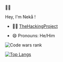 👋🏻

Hey, I'm Nekå !

- 👨‍🎓 <a href="https://www.thehackingproject.org/">TheHackingProject</a>
<!--
<img src="https://raw.githubusercontent.com/Nekall/Nekall/main/img/profile-photo.png" style="max-width:100%;" height="50">

- 🧠 My techs : 
<img src="https://raw.githubusercontent.com/Nekall/Nekall/main/img/html.png" style="max-width:100%;" height="30">
<img src="https://raw.githubusercontent.com/Nekall/Nekall/main/img/css.png" style="max-width:100%;" height="30">
<img src="https://raw.githubusercontent.com/Nekall/Nekall/main/img/npm.png" style="max-width:100%;" height="30">
<img src="https://raw.githubusercontent.com/Nekall/Nekall/main/img/heroku.png" style="max-width:100%;" height="30">
<img src="https://raw.githubusercontent.com/Nekall/Nekall/main/img/react.png" style="max-width:100%;" height="30">
<img src="https://raw.githubusercontent.com/Nekall/Nekall/main/img/insomnia.png" style="max-width:100%;" height="30">
<img src="https://raw.githubusercontent.com/Nekall/Nekall/main/img/javascript.png" style="max-width:100%;" height="30">
<img src="https://raw.githubusercontent.com/Nekall/Nekall/main/img/ruby.png" style="max-width:100%;" height="30">
<img src="https://raw.githubusercontent.com/Nekall/Nekall/main/img/ror.png" style="max-width:100%;" height="30">
-->
- 😄 Pronouns: He/Him
<img src="https://www.codewars.com/users/Nek%C3%A5/badges/small" alt="Code wars rank">

[![Top Langs](https://github-readme-stats.vercel.app/api/top-langs/?username=nekall&layout=compact)](https://github.com/anuraghazra/github-readme-stats)
